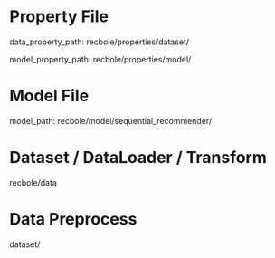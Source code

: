 # Property File
data_property_path: recbole/properties/dataset/

model_property_path: recbole/properties/model/

# Model File
model_path: recbole/model/sequential_recommender/

# Dataset / DataLoader / Transform
recbole/data

# Data Preprocess
dataset/
